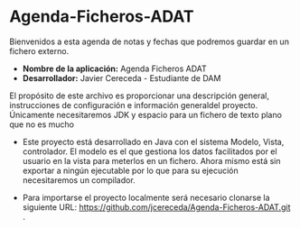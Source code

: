 # Agenda-Ficheros-ADAT
Bienvenidos a esta agenda de notas y fechas que podremos guardar en un fichero externo. 

* **Nombre de la aplicación:** Agenda Ficheros ADAT
* **Desarrollador:** Javier Cereceda - Estudiante de DAM

El propósito de este archivo es proporcionar una descripción general, instrucciones de configuración e información generaldel proyecto.
Únicamente necesitaremos JDK y espacio para un fichero de texto plano que no es mucho

* Este proyecto está desarrollado en Java con el sistema Modelo, Vista, controlador. El modelo es el que gestiona los datos facilitados por el usuario en la vista para meterlos
en un fichero. Ahora mismo está sin exportar a ningún ejecutable por lo que para su ejecución necesitaremos un compilador.

* Para importarse el proyecto localmente será necesario clonarse la siguiente URL: https://github.com/jcereceda/Agenda-Ficheros-ADAT.git .
